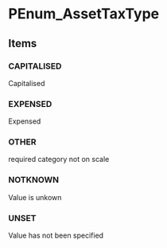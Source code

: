 # PEnum_AssetTaxType
<!-- end of short definition -->

## Items

### CAPITALISED
Capitalised

### EXPENSED
Expensed

### OTHER
required category not on scale

### NOTKNOWN
Value is unkown

### UNSET
Value has not been specified
